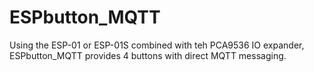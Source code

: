 # ESPbutton_MQTT

Using the ESP-01 or ESP-01S combined with teh PCA9536 IO expander, ESPbutton_MQTT provides 4 buttons with direct MQTT messaging.